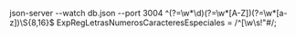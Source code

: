 json-server --watch db.json --port 3004
^(?=\w*\d)(?=\w*[A-Z])(?=\w\*[a-z])\S{8,16}$
ExpRegLetrasNumerosCaracteresEspeciales = /^[\w\s!"#$%&'()\*+,\-./:;<=>?@[\\\]^_`{|}~]{100,500}$/;
